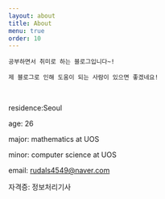 ```yaml
---
layout: about
title: About
menu: true
order: 10
---
```


```
공부하면서 취미로 하는 블로그입니다~!

제 블로그로 인해 도움이 되는 사람이 있으면 좋겠네요!
```
<br>

residence:Seoul

age: 26

major: mathematics at UOS

minor: computer science at UOS

email: rudals4549@naver.com

자격증: 정보처리기사
